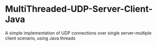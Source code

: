 # MultiThreaded-UDP-Server-Client-Java
A simple implementation of UDP connections over single server-multiple client scenario, using Java threads
